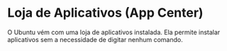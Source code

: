 # Loja de Aplicativos (App Center)

O Ubuntu vém com uma loja de aplicativos instalada. Ela permite instalar aplicativos sem a necessidade de digitar nenhum comando.